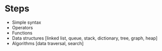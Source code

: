 # Steps

- Simple syntax
- Operators
- Functions
- Data structures [linked list, queue, stack, dictionary, tree, graph, heap]
- Algorithms [data traversal, search]
